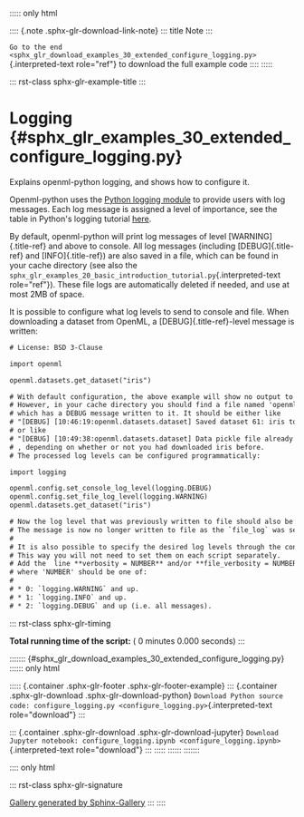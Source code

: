 ::::: only
html

:::: {.note .sphx-glr-download-link-note}
::: title
Note
:::

`Go to the end <sphx_glr_download_examples_30_extended_configure_logging.py>`{.interpreted-text
role="ref"} to download the full example code
::::
:::::

::: rst-class
sphx-glr-example-title
:::

# Logging {#sphx_glr_examples_30_extended_configure_logging.py}

Explains openml-python logging, and shows how to configure it.

Openml-python uses the [Python logging
module](https://docs.python.org/3/library/logging.html) to provide users
with log messages. Each log message is assigned a level of importance,
see the table in Python\'s logging tutorial
[here](https://docs.python.org/3/howto/logging.html#when-to-use-logging).

By default, openml-python will print log messages of level
[WARNING]{.title-ref} and above to console. All log messages (including
[DEBUG]{.title-ref} and [INFO]{.title-ref}) are also saved in a file,
which can be found in your cache directory (see also the
`sphx_glr_examples_20_basic_introduction_tutorial.py`{.interpreted-text
role="ref"}). These file logs are automatically deleted if needed, and
use at most 2MB of space.

It is possible to configure what log levels to send to console and file.
When downloading a dataset from OpenML, a [DEBUG]{.title-ref}-level
message is written:

``` default
# License: BSD 3-Clause

import openml

openml.datasets.get_dataset("iris")

# With default configuration, the above example will show no output to console.
# However, in your cache directory you should find a file named 'openml_python.log',
# which has a DEBUG message written to it. It should be either like
# "[DEBUG] [10:46:19:openml.datasets.dataset] Saved dataset 61: iris to file ..."
# or like
# "[DEBUG] [10:49:38:openml.datasets.dataset] Data pickle file already exists and is up to date."
# , depending on whether or not you had downloaded iris before.
# The processed log levels can be configured programmatically:

import logging

openml.config.set_console_log_level(logging.DEBUG)
openml.config.set_file_log_level(logging.WARNING)
openml.datasets.get_dataset("iris")

# Now the log level that was previously written to file should also be shown in the console.
# The message is now no longer written to file as the `file_log` was set to level `WARNING`.
#
# It is also possible to specify the desired log levels through the configuration file.
# This way you will not need to set them on each script separately.
# Add the  line **verbosity = NUMBER** and/or **file_verbosity = NUMBER** to the config file,
# where 'NUMBER' should be one of:
#
# * 0: `logging.WARNING` and up.
# * 1: `logging.INFO` and up.
# * 2: `logging.DEBUG` and up (i.e. all messages).
```

::: rst-class
sphx-glr-timing

**Total running time of the script:** ( 0 minutes 0.000 seconds)
:::

::::::: {#sphx_glr_download_examples_30_extended_configure_logging.py}
:::::: only
html

::::: {.container .sphx-glr-footer .sphx-glr-footer-example}
::: {.container .sphx-glr-download .sphx-glr-download-python}
`Download Python source code: configure_logging.py <configure_logging.py>`{.interpreted-text
role="download"}
:::

::: {.container .sphx-glr-download .sphx-glr-download-jupyter}
`Download Jupyter notebook: configure_logging.ipynb <configure_logging.ipynb>`{.interpreted-text
role="download"}
:::
:::::
::::::
:::::::

:::: only
html

::: rst-class
sphx-glr-signature

[Gallery generated by Sphinx-Gallery](https://sphinx-gallery.github.io)
:::
::::
